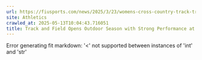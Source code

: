 ```yaml
---
url: https://fiusports.com/news/2025/3/23/womens-cross-country-track-track-and-field-opens-outdoor-season-with-strong-performance-at-hurricane-invitational.aspx
site: Athletics
crawled_at: 2025-05-13T10:04:43.716051
title: Track and Field Opens Outdoor Season with Strong Performance at Hurricane Invitational - FIU Athletics
---
```


Error generating fit markdown: '<' not supported between instances of 'int' and 'str'